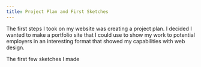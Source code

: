 ```yaml
---
title: Project Plan and First Sketches
---
```



The first steps I took on my website was creating a project plan. I decided I wanted to make a portfolio site that I could use to show my work to potential employers in an interesting format that showed my capabilities with web design. 

The first few sketches I made